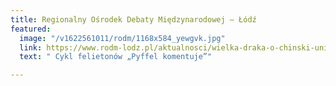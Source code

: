 ```yaml
---
title: Regionalny Ośrodek Debaty Międzynarodowej – Łódź
featured:
  image: "/v1622561011/rodm/1168x584_yewgvk.jpg"
  link: https://www.rodm-lodz.pl/aktualnosci/wielka-draka-o-chinski-uniwersytet-srodkowoeuropejski-w-budapeszcie/
  text: " Cykl felietonów „Pyffel komentuje”"

---
```

